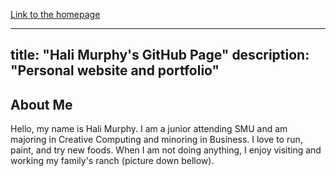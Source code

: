 [Link to the homepage](index.html)

---
title: "Hali Murphy's GitHub Page"
description: "Personal website and portfolio"
---

## About Me

Hello, my name is Hali Murphy. I am a junior attending SMU and am majoring in Creative Computing and minoring in Business. I love to run, paint, and try new foods. When I am not doing anything, I enjoy visiting and working my family's ranch (picture down bellow).

